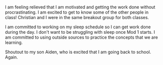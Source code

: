 I am feeling relieved that I am motivated and getting the work done without procrastinating.
I am excited to get to know some of the other people in class!  Christian and I were in the same breakout group for both classes.

I am committed to working on my sleep schedule so I can get work done during the day.  I don't want to be struggling with sleep once Mod 1 starts.
I am committed to using outside sources to practice the concepts that we are learning.

Shoutout to my son Aiden, who is excited that I am going back to school.  Again.
